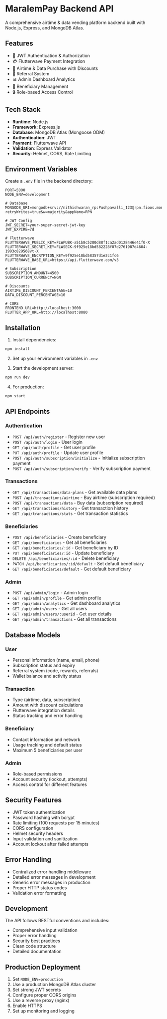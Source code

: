 # MaralemPay Backend API

A comprehensive airtime & data vending platform backend built with Node.js, Express, and MongoDB Atlas.

## Features

- 🔐 JWT Authentication & Authorization
- 💳 Flutterwave Payment Integration
- 📱 Airtime & Data Purchase with Discounts
- 👥 Referral System
- 📊 Admin Dashboard Analytics
- 🎯 Beneficiary Management
- 🔒 Role-based Access Control

## Tech Stack

- **Runtime**: Node.js
- **Framework**: Express.js
- **Database**: MongoDB Atlas (Mongoose ODM)
- **Authentication**: JWT
- **Payment**: Flutterwave API
- **Validation**: Express Validator
- **Security**: Helmet, CORS, Rate Limiting

## Environment Variables

Create a `.env` file in the backend directory:

```env
PORT=5000
NODE_ENV=development

# Database
MONGODB_URI=mongodb+srv://nithishwaran_rp:Pushpavalli_123@rpn.fioos.mongodb.net/maralempay?retryWrites=true&w=majority&appName=RPN

# JWT Config
JWT_SECRET=your-super-secret-jwt-key
JWT_EXPIRE=7d

# Flutterwave
FLUTTERWAVE_PUBLIC_KEY=FLWPUBK-a51b8c5280d88f1ca2ad0128446e41f0-X
FLUTTERWAVE_SECRET_KEY=FLWSECK-9f925e18bd582228f07d2761987d4604-1993c829568vt-X
FLUTTERWAVE_ENCRYPTION_KEY=9f925e18bd58357d1e2c1fc6
FLUTTERWAVE_BASE_URL=https://api.flutterwave.com/v3

# Subscription
SUBSCRIPTION_AMOUNT=4500
SUBSCRIPTION_CURRENCY=NGN

# Discounts
AIRTIME_DISCOUNT_PERCENTAGE=10
DATA_DISCOUNT_PERCENTAGE=10

# CORS
FRONTEND_URL=http://localhost:3000
FLUTTER_APP_URL=http://localhost:8080
```

## Installation

1. Install dependencies:
```bash
npm install
```

2. Set up your environment variables in `.env`

3. Start the development server:
```bash
npm run dev
```

4. For production:
```bash
npm start
```

## API Endpoints

### Authentication
- `POST /api/auth/register` - Register new user
- `POST /api/auth/login` - User login
- `GET /api/auth/profile` - Get user profile
- `PUT /api/auth/profile` - Update user profile
- `POST /api/auth/subscription/initialize` - Initialize subscription payment
- `POST /api/auth/subscription/verify` - Verify subscription payment

### Transactions
- `GET /api/transactions/data-plans` - Get available data plans
- `POST /api/transactions/airtime` - Buy airtime (subscription required)
- `POST /api/transactions/data` - Buy data (subscription required)
- `GET /api/transactions/history` - Get transaction history
- `GET /api/transactions/stats` - Get transaction statistics

### Beneficiaries
- `POST /api/beneficiaries` - Create beneficiary
- `GET /api/beneficiaries` - Get all beneficiaries
- `GET /api/beneficiaries/:id` - Get beneficiary by ID
- `PUT /api/beneficiaries/:id` - Update beneficiary
- `DELETE /api/beneficiaries/:id` - Delete beneficiary
- `PATCH /api/beneficiaries/:id/default` - Set default beneficiary
- `GET /api/beneficiaries/default` - Get default beneficiary

### Admin
- `POST /api/admin/login` - Admin login
- `GET /api/admin/profile` - Get admin profile
- `GET /api/admin/analytics` - Get dashboard analytics
- `GET /api/admin/users` - Get all users
- `GET /api/admin/users/:userId` - Get user details
- `GET /api/admin/transactions` - Get all transactions

## Database Models

### User
- Personal information (name, email, phone)
- Subscription status and expiry
- Referral system (code, rewards, referrals)
- Wallet balance and activity status

### Transaction
- Type (airtime, data, subscription)
- Amount with discount calculations
- Flutterwave integration details
- Status tracking and error handling

### Beneficiary
- Contact information and network
- Usage tracking and default status
- Maximum 5 beneficiaries per user

### Admin
- Role-based permissions
- Account security (lockout, attempts)
- Access control for different features

## Security Features

- JWT token authentication
- Password hashing with bcrypt
- Rate limiting (100 requests per 15 minutes)
- CORS configuration
- Helmet security headers
- Input validation and sanitization
- Account lockout after failed attempts

## Error Handling

- Centralized error handling middleware
- Detailed error messages in development
- Generic error messages in production
- Proper HTTP status codes
- Validation error formatting

## Development

The API follows RESTful conventions and includes:
- Comprehensive input validation
- Proper error handling
- Security best practices
- Clean code structure
- Detailed documentation

## Production Deployment

1. Set `NODE_ENV=production`
2. Use a production MongoDB Atlas cluster
3. Set strong JWT secrets
4. Configure proper CORS origins
5. Use a reverse proxy (nginx)
6. Enable HTTPS
7. Set up monitoring and logging
